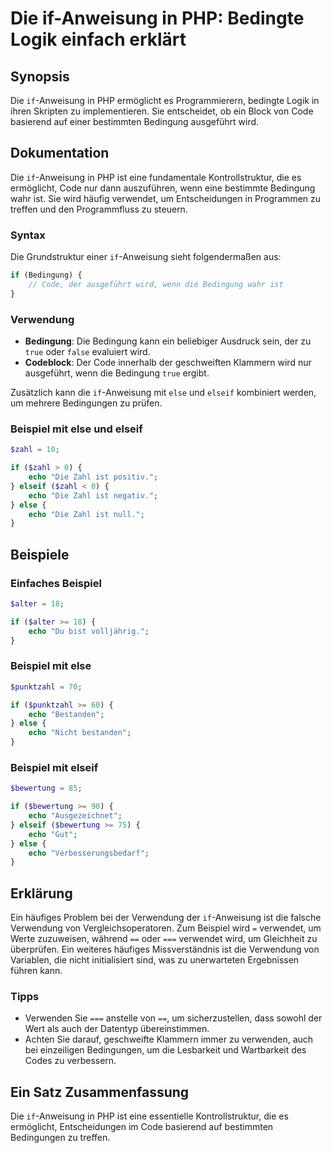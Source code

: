 <!--
Meta Description: # Die if-Anweisung in PHP: Bedingte Logik einfach erklärt ## Synopsis Die `if`-Anweisung in PHP ermöglicht es Programmierern, bedingte Logik in ihren ...
Meta Keywords: die, php, ist, echo, der
-->

# Die if-Anweisung in PHP: Bedingte Logik einfach erklärt

## Synopsis
Die `if`-Anweisung in PHP ermöglicht es Programmierern, bedingte Logik in ihren Skripten zu implementieren. Sie entscheidet, ob ein Block von Code basierend auf einer bestimmten Bedingung ausgeführt wird.

## Dokumentation
Die `if`-Anweisung in PHP ist eine fundamentale Kontrollstruktur, die es ermöglicht, Code nur dann auszuführen, wenn eine bestimmte Bedingung wahr ist. Sie wird häufig verwendet, um Entscheidungen in Programmen zu treffen und den Programmfluss zu steuern.

### Syntax
Die Grundstruktur einer `if`-Anweisung sieht folgendermaßen aus:

```php
if (Bedingung) {
    // Code, der ausgeführt wird, wenn die Bedingung wahr ist
}
```

### Verwendung
- **Bedingung**: Die Bedingung kann ein beliebiger Ausdruck sein, der zu `true` oder `false` evaluiert wird.
- **Codeblock**: Der Code innerhalb der geschweiften Klammern wird nur ausgeführt, wenn die Bedingung `true` ergibt.

Zusätzlich kann die `if`-Anweisung mit `else` und `elseif` kombiniert werden, um mehrere Bedingungen zu prüfen.

### Beispiel mit else und elseif
```php
$zahl = 10;

if ($zahl > 0) {
    echo "Die Zahl ist positiv.";
} elseif ($zahl < 0) {
    echo "Die Zahl ist negativ.";
} else {
    echo "Die Zahl ist null.";
}
```

## Beispiele
### Einfaches Beispiel
```php
$alter = 18;

if ($alter >= 18) {
    echo "Du bist volljährig.";
}
```

### Beispiel mit else
```php
$punktzahl = 70;

if ($punktzahl >= 60) {
    echo "Bestanden";
} else {
    echo "Nicht bestanden";
}
```

### Beispiel mit elseif
```php
$bewertung = 85;

if ($bewertung >= 90) {
    echo "Ausgezeichnet";
} elseif ($bewertung >= 75) {
    echo "Gut";
} else {
    echo "Verbesserungsbedarf";
}
```

## Erklärung
Ein häufiges Problem bei der Verwendung der `if`-Anweisung ist die falsche Verwendung von Vergleichsoperatoren. Zum Beispiel wird `=` verwendet, um Werte zuzuweisen, während `==` oder `===` verwendet wird, um Gleichheit zu überprüfen. Ein weiteres häufiges Missverständnis ist die Verwendung von Variablen, die nicht initialisiert sind, was zu unerwarteten Ergebnissen führen kann.

### Tipps
- Verwenden Sie `===` anstelle von `==`, um sicherzustellen, dass sowohl der Wert als auch der Datentyp übereinstimmen.
- Achten Sie darauf, geschweifte Klammern immer zu verwenden, auch bei einzeiligen Bedingungen, um die Lesbarkeit und Wartbarkeit des Codes zu verbessern.

## Ein Satz Zusammenfassung
Die `if`-Anweisung in PHP ist eine essentielle Kontrollstruktur, die es ermöglicht, Entscheidungen im Code basierend auf bestimmten Bedingungen zu treffen.